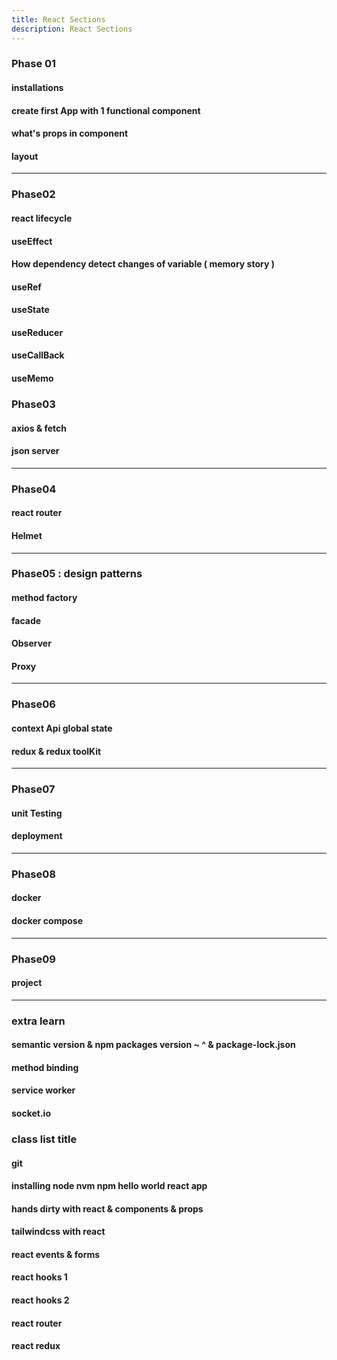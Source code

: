 ```yaml
---
title: React Sections
description: React Sections
---
```


### Phase 01
#### installations
#### create first App with 1 functional component
#### what's props in component
#### layout

---
### Phase02
#### react lifecycle
#### useEffect
#### How dependency detect changes of variable ( memory story )
#### useRef
#### useState
#### useReducer
#### useCallBack
#### useMemo

### Phase03 
#### axios & fetch
#### json server

---
### Phase04
#### react router
#### Helmet

---
### Phase05 : design patterns
#### method factory
#### facade
#### Observer
#### Proxy


---
### Phase06
#### context Api global state
#### redux & redux toolKit

---
### Phase07
#### unit Testing
#### deployment

---
### Phase08
#### docker
#### docker compose

--- 
### Phase09
#### project

---
### extra learn
#### semantic version & npm packages version ~ ^ & package-lock.json
#### method binding
#### service worker
#### socket.io


### class list title

#### git 
#### installing node nvm npm hello world react app
#### hands dirty with react & components & props
#### tailwindcss with react
#### react events & forms
#### react hooks 1
#### react hooks 2
#### react router
#### react redux

